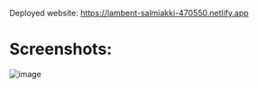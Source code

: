 Deployed website: https://lambent-salmiakki-470550.netlify.app

# Screenshots:

![image](https://github.com/aaditya010202/CodePen_Clone/assets/72307363/9a434958-174a-4776-85ca-8518db6cfabc)

